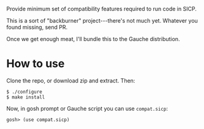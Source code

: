 Provide minimum set of compatibility features required to run
code in SICP.

This is a sort of "backburner" project---there's not much yet.
Whatever you found missing, send PR.

Once we get enough meat, I'll bundle this to the Gauche distribution.

# How to use

Clone the repo, or download zip and extract.  Then:

    $ ./configure
    $ make install
  
Now, in gosh prompt or Gauche script you can use `compat.sicp`:

    gosh> (use compat.sicp)






